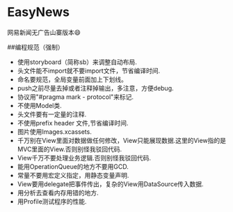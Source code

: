 EasyNews
========

网易新闻无广告山寨版本😄



##编程规范（强制）
- 使用storyboard（简称sb）来调整自动布局.
- 头文件能不import就不要import文件，节省编译时间.
- 命名要规范，全局变量前面加上下划线。
- push之前尽量去掉或者注释掉输出，多注意，方便debug.
- 协议用"#pragma mark - protocol"来标记.
- 不使用Model类.
- 头文件要有一定量的注释.
- 不使用prefix header 文件,节省编译时间.
- 图片使用Images.xcassets.
- 千万别在View里面对数据做任何修改，View只能展现数据.这里的View指的是MVC里面的View.否则别怪我驳回代码.
- View千万不要处理业务逻辑.否则别怪我驳回代码.
- 能用OperationQueue的地方不要用GCD.
- 常量不要用宏定义指定，用静态变量声明.
- View要用delegate把事件传出，复杂的View用DataSource传入数据.
- 用分析去查看内存用错的地方.
- 用Profile测试程序的性能.

